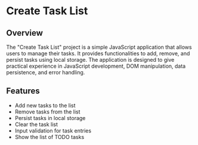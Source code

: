 # Create Task List

## Overview

The "Create Task List" project is a simple JavaScript application that allows users to manage their tasks. It provides functionalities to add, remove, and persist tasks using local storage. The application is designed to give practical experience in JavaScript development, DOM manipulation, data persistence, and error handling.

## Features

- Add new tasks to the list
- Remove tasks from the list
- Persist tasks in local storage
- Clear the task list
- Input validation for task entries
- Show the list of TODO tasks
